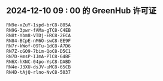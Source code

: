 ## 2024-12-10 09 : 00 的 GreenHub 许可证
```
RN9e-xZuY-1spd-brC8-805A
RN9G-3pwr-fAMa-gTC8-C4EB
RN8t-Ybm8-VTDj-ERC8-2ECA
RN84-BCpE-nM6O-swC8-EE9F
RN7r-kWof-09Tu-1dC8-A7D6
RN7Z-cGO9-7bim-QoC8-D5C1
RN7D-HmsP-IJmA-PlC8-64BF
RN6X-hXNC-04po-YsC8-DABD
RN4e-J3XU-dsJV-uMC8-65CB
RN4D-tAjQ-rlno-NvC8-5037
```
